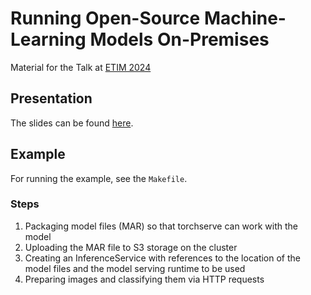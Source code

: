 # Running Open-Source Machine-Learning Models On-Premises

Material for the Talk at [ETIM 2024](https://etim.uk-essen.de/)

## Presentation

The slides can be found [here](./presentation/).

## Example

For running the example, see the `Makefile`.

### Steps
1. Packaging model files (MAR) so that torchserve can work with the
model
2. Uploading the MAR file to S3 storage on the cluster
3. Creating an InferenceService with references to the location of the model files and the model serving runtime to be used
4. Preparing images and classifying them via HTTP requests
